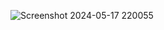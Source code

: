 ![Screenshot 2024-05-17 220055](https://github.com/omar20alaa/AIDL/assets/33086068/28f9b589-6606-4d97-b29b-c5db5ed3842b)
